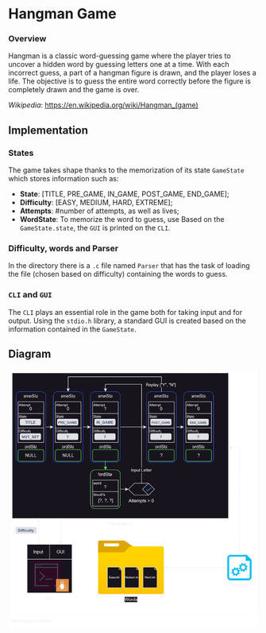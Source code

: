 # Hangman Game

### Overview
Hangman is a classic word-guessing game where the player tries to uncover a hidden word by guessing letters one at a time. With each incorrect guess, a part of a hangman figure is drawn, and the player loses a life. 
The objective is to guess the entire word correctly before the figure is completely drawn and the game is over.

_Wikipedia_: https://en.wikipedia.org/wiki/Hangman_(game)  


## Implementation
### States
The game takes shape thanks to the memorization of its state `GameState` which stores information such as:
- __State__: [TITLE, PRE_GAME, IN_GAME, POST_GAME, END_GAME];
- __Difficulty__: [EASY, MEDIUM, HARD, EXTREME];
- __Attempts__: #number of attempts, as well as lives;
- __WordState__: To memorize the word to guess, use
Based on the `GameState.state`, the `GUI` is printed on the `CLI`.

### Difficulty, words and Parser
In the directory there is a `.c` file named `Parser` that has the task of loading the file (chosen based on difficulty) containing the words to guess.

### `CLI` and `GUI`
The `CLI` plays an essential role in the game both for taking input and
for output. Using the `stdio.h` library, a standard GUI is created based on the information contained in the `GameState`.

## Diagram
<div align="center"><img src="https://github.com/GalloRoccoElia/The-Hangman/blob/The-Hangman/Hangman%20Graph.svg"></div>
